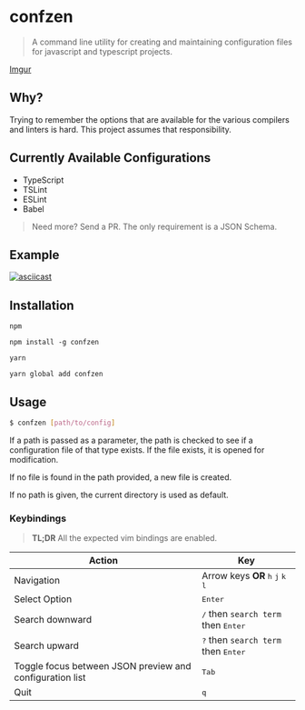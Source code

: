 # confzen
> A command line utility for creating and maintaining configuration files for javascript and typescript projects.

[Imgur](http://i.imgur.com/e2ajwrz.png)

## Why?
Trying to remember the options that are available for the various compilers and linters is hard. This project assumes that responsibility.

## Currently Available Configurations
- TypeScript
- TSLint
- ESLint
- Babel

> Need more? Send a PR. The only requirement is a JSON Schema.

## Example

[![asciicast](https://asciinema.org/a/23ftzqfwqu77hhbgihxovjcgn.png)](https://asciinema.org/a/23ftzqfwqu77hhbgihxovjcgn)

## Installation

`npm`
```
npm install -g confzen
```

`yarn`
```
yarn global add confzen
```

## Usage

```sh
$ confzen [path/to/config]
```

If a path is passed as a parameter, the path is checked to see if a configuration file of that type exists. If the file exists, it is opened for modification.

If no file is found in the path provided, a new file is created.

If no path is given, the current directory is used as default.

### Keybindings

> **TL;DR** All the expected vim bindings are enabled.

Action | Key
--- | ---
Navigation | Arrow keys **OR** <kbd>h</kbd> <kbd>j</kbd> <kbd>k</kbd> <kbd>l</kbd>
Select Option | <kbd>Enter</kbd>
Search downward | <kbd>/</kbd> then `search term` then <kbd>Enter</kbd>
Search upward | <kbd>?</kbd> then `search term` then <kbd>Enter</kbd>
Toggle focus between JSON preview and configuration list | <kbd>Tab</kbd>
Quit | <kbd>q</kbd>
